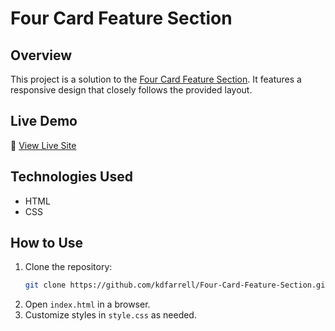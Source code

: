 # Four Card Feature Section 

## Overview  
This project is a solution to the [Four Card Feature Section](https://www.frontendmentor.io/challenges/four-card-feature-section-weK1eFYK). It features a responsive design that closely follows the provided layout.  

## Live Demo  
🔗 [View Live Site](https://kdfarrell.github.io/Four-Card-Feature-Section/)  

## Technologies Used  
- HTML  
- CSS 

## How to Use  
1. Clone the repository:  
   ```bash
   git clone https://github.com/kdfarrell/Four-Card-Feature-Section.git
   ```  
2. Open `index.html` in a browser.  
3. Customize styles in `style.css` as needed.  
